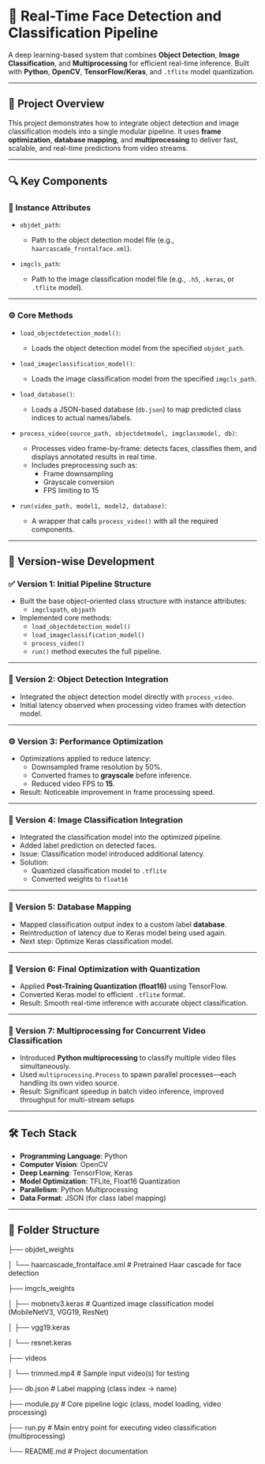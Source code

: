 # 🧠 Real-Time Face Detection and Classification Pipeline

A deep learning-based system that combines **Object Detection**, **Image Classification**, and **Multiprocessing** for efficient real-time inference. Built with **Python**, **OpenCV**, **TensorFlow/Keras**, and `.tflite` model quantization.

---

## 📌 Project Overview

This project demonstrates how to integrate object detection and image classification models into a single modular pipeline. It uses **frame optimization**, **database mapping**, and **multiprocessing** to deliver fast, scalable, and real-time predictions from video streams.

---

## 🔍 Key Components

### 📁 Instance Attributes

- `objdet_path`:  
  * Path to the object detection model file (e.g., `haarcascade_frontalface.xml`).

- `imgcls_path`:  
  * Path to the image classification model file (e.g., `.h5`, `.keras`, or `.tflite` model).

---

### ⚙️ Core Methods

- `load_objectdetection_model()`:  
  * Loads the object detection model from the specified `objdet_path`.

- `load_imageclassification_model()`:  
  * Loads the image classification model from the specified `imgcls_path`.

- `load_database()`:  
  * Loads a JSON-based database (`db.json`) to map predicted class indices to actual names/labels.

- `process_video(source_path, objectdetmodel, imgclassmodel, db)`:  
  * Processes video frame-by-frame: detects faces, classifies them, and displays annotated results in real time.
  * Includes preprocessing such as:
      - Frame downsampling  
      - Grayscale conversion  
      - FPS limiting to 15

- `run(video_path, model1, model2, database)`:  
  * A wrapper that calls `process_video()` with all the required components.

---

## 🔄 Version-wise Development

### ✅ Version 1: Initial Pipeline Structure
- Built the base object-oriented class structure with instance attributes:
  - `imgclspath`, `objpath`
- Implemented core methods:
  - `load_objectdetection_model()`
  - `load_imageclassification_model()`
  - `process_video()`
  - `run()` method executes the full pipeline.

---


### 🔄 Version 2: Object Detection Integration
- Integrated the object detection model directly with `process_video`.
- Initial latency observed when processing video frames with detection model.

---


### ⚙️ Version 3: Performance Optimization
- Optimizations applied to reduce latency:
  - Downsampled frame resolution by 50%.
  - Converted frames to **grayscale** before inference.
  - Reduced video FPS to **15**.
- Result: Noticeable improvement in frame processing speed.



---

### 🧠 Version 4: Image Classification Integration
- Integrated the classification model into the optimized pipeline.
- Added label prediction on detected faces.
- Issue: Classification model introduced additional latency.
- Solution:
  - Quantized classification model to `.tflite`
  - Converted weights to `float16`

---

### 🔗 Version 5: Database Mapping
- Mapped classification output index to a custom label **database**.
- Reintroduction of latency due to Keras model being used again.
- Next step: Optimize Keras classification model.

---
### 🚀 Version 6: Final Optimization with Quantization
- Applied **Post-Training Quantization (float16)** using TensorFlow.
- Converted Keras model to efficient `.tflite` format.
- Result: Smooth real-time inference with accurate object classification.

---

### 🧵 Version 7: Multiprocessing for Concurrent Video Classification
- Introduced **Python multiprocessing** to classify multiple video files simultaneously.
- Used `multiprocessing.Process` to spawn parallel processes—each handling its own video source.
- Result: Significant speedup in batch video inference, improved throughput for multi-stream setups


---

## 🛠️ Tech Stack

- **Programming Language**: Python
- **Computer Vision**: OpenCV
- **Deep Learning**: TensorFlow, Keras
- **Model Optimization**: TFLite, Float16 Quantization
- **Parallelism**: Python Multiprocessing
- **Data Format**: JSON (for class label mapping)

---


## 📁 Folder Structure


├── objdet_weights

│    └── haarcascade_frontalface.xml       # Pretrained Haar cascade for face detection

├── imgcls_weights

│   ├── mobnetv3.keras                    # Quantized image classification model (MobileNetV3, VGG19, ResNet)

│   ├── vgg19.keras  

│   └── resnet.keras

├── videos

│   └── trimmed.mp4                       # Sample input video(s) for testing

├── db.json                               # Label mapping (class index → name)

├── module.py                             # Core pipeline logic (class, model loading, video processing)

├── run.py                                # Main entry point for executing video classification (multiprocessing)

└──  README.md                             # Project documentation





